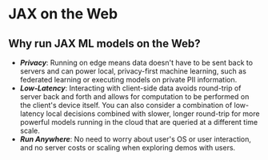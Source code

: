 # JAX on the Web
## Why run JAX ML models on the Web?
- ***Privacy***: Running on edge means data doesn't have to be sent back to servers and can power local, privacy-first machine learning, such as federated learning or executing models on private PII information.
- ***Low-Latency***: Interacting with client-side data avoids round-trip of server back and forth and allows for computation to be performed on the client's device itself. You can also consider a combination of low-latency local decisions combined with slower, longer round-trip for more powerful models running in the cloud that are queried at a different time scale.
- ***Run Anywhere***: No need to worry about user's OS or user interaction, and no server costs or scaling when exploring demos with users.
